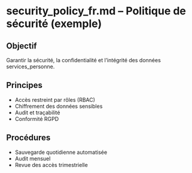 # security_policy_fr.md – Politique de sécurité (exemple)

## Objectif
Garantir la sécurité, la confidentialité et l’intégrité des données services_personne.

## Principes
- Accès restreint par rôles (RBAC)
- Chiffrement des données sensibles
- Audit et traçabilité
- Conformité RGPD

## Procédures
- Sauvegarde quotidienne automatisée
- Audit mensuel
- Revue des accès trimestrielle
